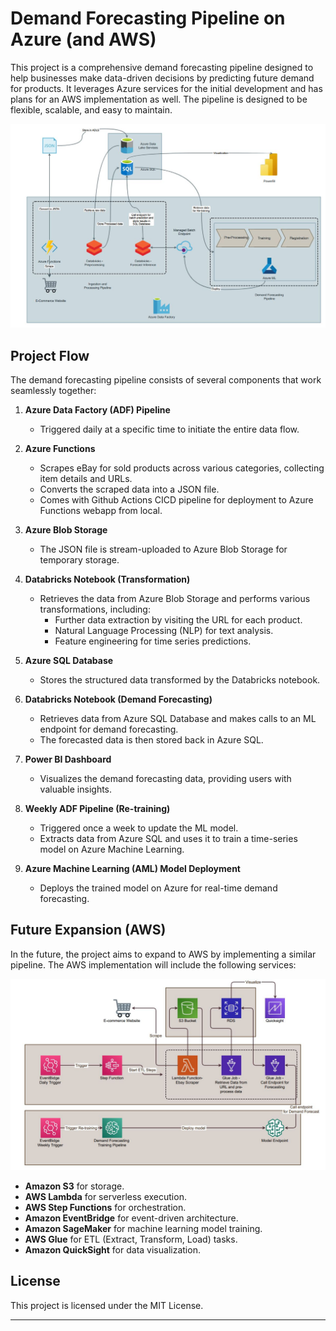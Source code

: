 # Demand Forecasting Pipeline on Azure (and AWS)

This project is a comprehensive demand forecasting pipeline designed to help businesses make data-driven decisions by predicting future demand for products. It leverages Azure services for the initial development and has plans for an AWS implementation as well. The pipeline is designed to be flexible, scalable, and easy to maintain.

![Azure Architecture](./resources/azure_demand_forecasting_architecture.JPG)


## Project Flow

The demand forecasting pipeline consists of several components that work seamlessly together:

1. **Azure Data Factory (ADF) Pipeline**
   - Triggered daily at a specific time to initiate the entire data flow.

2. **Azure Functions**
   - Scrapes eBay for sold products across various categories, collecting item details and URLs.
   - Converts the scraped data into a JSON file.
   - Comes with Github Actions CICD pipeline for deployment to Azure Functions webapp from local.

3. **Azure Blob Storage**
   - The JSON file is stream-uploaded to Azure Blob Storage for temporary storage.

4. **Databricks Notebook (Transformation)**
   - Retrieves the data from Azure Blob Storage and performs various transformations, including:
     - Further data extraction by visiting the URL for each product.
     - Natural Language Processing (NLP) for text analysis.
     - Feature engineering for time series predictions.

5. **Azure SQL Database**
   - Stores the structured data transformed by the Databricks notebook.

6. **Databricks Notebook (Demand Forecasting)**
   - Retrieves data from Azure SQL Database and makes calls to an ML endpoint for demand forecasting.
   - The forecasted data is then stored back in Azure SQL.

7. **Power BI Dashboard**
   - Visualizes the demand forecasting data, providing users with valuable insights.

8. **Weekly ADF Pipeline (Re-training)**
   - Triggered once a week to update the ML model.
   - Extracts data from Azure SQL and uses it to train a time-series model on Azure Machine Learning.

9. **Azure Machine Learning (AML) Model Deployment**
   - Deploys the trained model on Azure for real-time demand forecasting.

## Future Expansion (AWS)

In the future, the project aims to expand to AWS by implementing a similar pipeline. The AWS implementation will include the following services:

![AWS Architecture](./resources/aws_demand_forecasting_architecture.JPG)

- **Amazon S3** for storage.
- **AWS Lambda** for serverless execution.
- **AWS Step Functions** for orchestration.
- **Amazon EventBridge** for event-driven architecture.
- **Amazon SageMaker** for machine learning model training.
- **AWS Glue** for ETL (Extract, Transform, Load) tasks.
- **Amazon QuickSight** for data visualization.

## License

This project is licensed under the MIT License.

---
